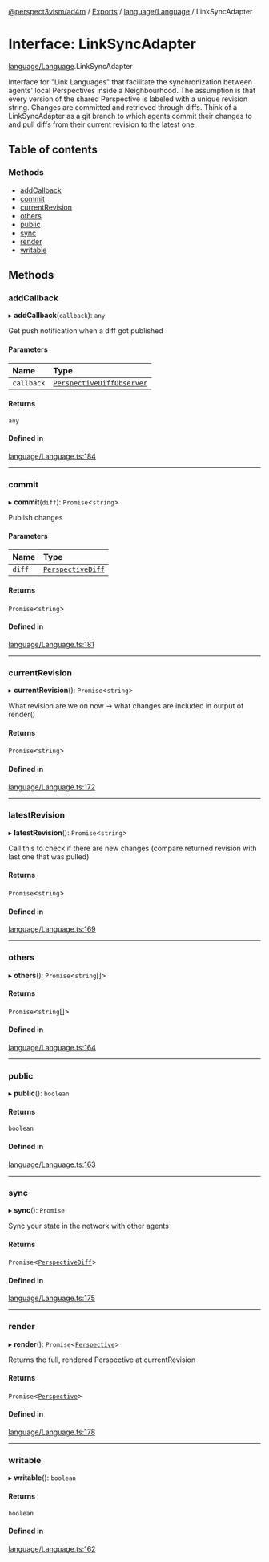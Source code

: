 [@perspect3vism/ad4m](../README.md) / [Exports](../modules.md) / [language/Language](../modules/language_Language.md) / LinkSyncAdapter

# Interface: LinkSyncAdapter

[language/Language](../modules/language_Language.md).LinkSyncAdapter

Interface for "Link Languages" that facilitate the synchronization
between agents' local Perspectives inside a Neighbourhood.
The assumption is that every version of the shared Perspective
is labeled with a unique revision string.
Changes are committed and retrieved through diffs.
Think of a LinkSyncAdapter as a git branch to which agents commit
their changes to and pull diffs from their current revision
to the latest one.

## Table of contents

### Methods

- [addCallback](language_Language.LinkSyncAdapter.md#addcallback)
- [commit](language_Language.LinkSyncAdapter.md#commit)
- [currentRevision](language_Language.LinkSyncAdapter.md#currentrevision)
- [others](language_Language.LinkSyncAdapter.md#others)
- [public](language_Language.LinkSyncAdapter.md#public)
- [sync](language_Language.LinkSyncAdapter.md#sync)
- [render](language_Language.LinkSyncAdapter.md#render)
- [writable](language_Language.LinkSyncAdapter.md#writable)

## Methods

### addCallback

▸ **addCallback**(`callback`): `any`

Get push notification when a diff got published

#### Parameters

| Name | Type |
| :------ | :------ |
| `callback` | [`PerspectiveDiffObserver`](../modules/language_Language.md#perspectivediffobserver) |

#### Returns

`any`

#### Defined in

[language/Language.ts:184](https://github.com/perspect3vism/ad4m/blob/d9ddd7e2/core/src/language/Language.ts#L184)

___

### commit

▸ **commit**(`diff`): `Promise`<`string`\>

Publish changes

#### Parameters

| Name | Type |
| :------ | :------ |
| `diff` | [`PerspectiveDiff`](../classes/perspectives_PerspectiveDiff.PerspectiveDiff.md) |

#### Returns

`Promise`<`string`\>

#### Defined in

[language/Language.ts:181](https://github.com/perspect3vism/ad4m/blob/d9ddd7e2/core/src/language/Language.ts#L181)

___

### currentRevision

▸ **currentRevision**(): `Promise`<`string`\>

What revision are we on now -> what changes are included in output of render()

#### Returns

`Promise`<`string`\>

#### Defined in

[language/Language.ts:172](https://github.com/perspect3vism/ad4m/blob/d9ddd7e2/core/src/language/Language.ts#L172)

___

### latestRevision

▸ **latestRevision**(): `Promise`<`string`\>

Call this to check if there are new changes
(compare returned revision with last one that was pulled)

#### Returns

`Promise`<`string`\>

#### Defined in

[language/Language.ts:169](https://github.com/perspect3vism/ad4m/blob/d9ddd7e2/core/src/language/Language.ts#L169)

___

### others

▸ **others**(): `Promise`<`string`[]\>

#### Returns

`Promise`<`string`[]\>

#### Defined in

[language/Language.ts:164](https://github.com/perspect3vism/ad4m/blob/d9ddd7e2/core/src/language/Language.ts#L164)

___

### public

▸ **public**(): `boolean`

#### Returns

`boolean`

#### Defined in

[language/Language.ts:163](https://github.com/perspect3vism/ad4m/blob/d9ddd7e2/core/src/language/Language.ts#L163)

___

### sync

▸ **sync**(): `Promise`<void>

Sync your state in the network with other agents

#### Returns

`Promise`<[`PerspectiveDiff`](../classes/perspectives_PerspectiveDiff.PerspectiveDiff.md)\>

#### Defined in

[language/Language.ts:175](https://github.com/perspect3vism/ad4m/blob/d9ddd7e2/core/src/language/Language.ts#L175)

___

### render

▸ **render**(): `Promise`<[`Perspective`](../classes/perspectives_Perspective.Perspective.md)\>

Returns the full, rendered Perspective at currentRevision

#### Returns

`Promise`<[`Perspective`](../classes/perspectives_Perspective.Perspective.md)\>

#### Defined in

[language/Language.ts:178](https://github.com/perspect3vism/ad4m/blob/d9ddd7e2/core/src/language/Language.ts#L178)

___

### writable

▸ **writable**(): `boolean`

#### Returns

`boolean`

#### Defined in

[language/Language.ts:162](https://github.com/perspect3vism/ad4m/blob/d9ddd7e2/core/src/language/Language.ts#L162)
